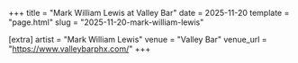 +++
title = "Mark William Lewis at Valley Bar"
date = 2025-11-20
template = "page.html"
slug = "2025-11-20-mark-william-lewis"

[extra]
artist = "Mark William Lewis"
venue = "Valley Bar"
venue_url = "https://www.valleybarphx.com/"
+++
